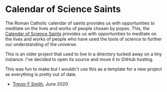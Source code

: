 # Calendar of Science Saints

The Roman Catholic calendar of saints provides us with opportunities to meditate on the lives and works of people chosen by popes.  This, the [Calendar of Science Saints](http://sciencesaints.com/) provides us with opportunities to meditate on the lives and works of people who have used the tools of science to further our understanding of the universe.

This is an older project that used to live in a directory tucked away on a tiny instance. I've decided to open its source and move it to GitHub hosting.

This was fun to make but I wouldn't use this as a template for a new project as everything is pretty out of date.

- [Trevor F Smith](https://trevor.smith.name), June 2020
